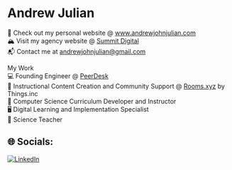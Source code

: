 # Andrew Julian

 💼 Check out my personal website @ www.andrewjohnjulian.com <br>
 🏔️ Visit my agency website @ [Summit Digital](https://www.madebysummit.com) <br>
 📬 Contact me at andrewjohnjulian@gmail.com <br>

 My Work <br>
 💻 Founding Engineer @ [PeerDesk](https://www.peerdesk.app) <br>
 📱 Instructional Content Creation and Community Support @ [Rooms.xyz](https://www.rooms.xyz) by Things.inc <br>
 🍎 Computer Science Curriculum Developer and Instructor <br>
 🖥️ Digital Learning and Implementation Specialist <br>
 🔬 Science Teacher

## 🌐 Socials:
[![LinkedIn](https://img.shields.io/badge/LinkedIn-%230077B5.svg?logo=linkedin&logoColor=white)](https://linkedin.com/in/andrewjohnjulian) 







